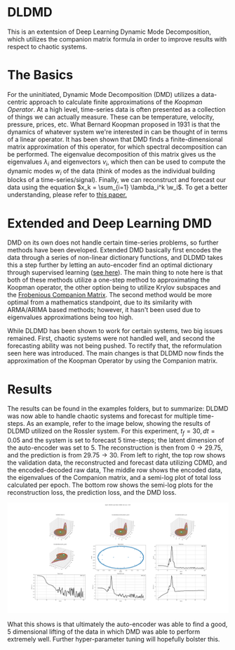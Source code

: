 # DLDMD

This is an extentsion of Deep Learning Dynamic Mode Decomposition, which utilizes the companion matrix formula in order to improve results with respect to chaotic systems.

# The Basics

For the uninitiated, Dynamic Mode Decomposition (DMD) utilizes a data-centric approach to calculate finite approximations of the _Koopman Operator_. At a high level, time-series data is often presented as a collection of things we can actually measure. These can be temperature, velocity, pressure, prices, etc. What Bernard Koopman proposed in 1931 is that the dynamics of whatever system we're interested in can be thought of in terms of a linear operator. It has been shown that DMD finds a finite-dimensional matrix approximation of this operator, for which spectral decomposition can be performed. The eigenvalue decomposition of this matrix gives us the eigenvalues $\lambda_i$ and eigenvectors $v_i$, which then can be used to compute the dynamic modes $w_i$ of the data (think of modes as the individual building blocks of a time-series/signal). Finally, we can reconstruct and forecast our data using the equation $x_k = \sum_{i=1} \lambda_i^k \w_i$. To get a better understanding, please refer to [this paper.](https://flair.monash.edu.au/intranet/proceedings/piv2009/Site/CB1_Fundamentals_4_files/PIV09-0141.pdf#:~:text=The%20Dynamic%20Mode%20Decomposition%20%28DMD%29%20is%20a%20noveltechnique,equally%20to%20particle-imagevelocimetry%20data%20and%20image-based%20%EF%AC%82ow%20visualizations.)

# Extended and Deep Learning DMD
DMD on its own does not handle certain time-series problems, so further methods have been developed. Extended DMD basically first encodes the data through a series of non-linear dictionary functions, and DLDMD takes this a step further by letting an auto-encoder find an optimal dictionary through supervised learning ([see here](https://aip.scitation.org/doi/full/10.1063/5.0073893#:~:text=We%20call%20this%20method%20the%20deep%20learning%20dynamic,enable%20data-driven%20prediction%20where%20the%20standard%20DMD%20fails.)). The main thing to note here is that both of these methods utilize a one-step method to approximating the Koopman operator, the other option being to utilize Krylov subspaces and the [Frobenious Companion Matrix](https://arxiv.org/abs/1808.09557). The second method would be more optimal from a mathematics standpoint, due to its similarity with ARMA/ARIMA based methods; however, it hasn't been used due to eigenvalues approximations being too high.

While DLDMD has been shown to work for certain systems, two big issues remained. First, chaotic systems were not handled well, and second the forecasting ability was not being pushed. To rectify that, the reformulation seen here was introduced. The main changes is that DLDMD now finds the approximation of the Koopman Operator by using the Companion matrix.

# Results
The results can be found in the examples folders, but to summarize: DLDMD was now able to handle chaotic systems and forecast for multiple time-steps. As an example, refer to the image below, showing the results of DLDMD utilized on the Rossler system. For this experiment, $t_f = 30, dt = 0.05$ and the system is set to forecast 5 time-steps; the latent dimension of the auto-encoder was set to 5. The reconstruction is then from $0 \to 29.75$, and the prediction is from $29.75 \to 30$. From left to right, the top row shows the validation data, the reconstructed and forecast data utilizing CDMD, and the encoded-decoded raw data, The middle row shows the encoded data, the eigenvalues of the Companion matrix, and a semi-log plot of total loss calculated per epoch. The bottom row shows the semi-log plots for the reconstruction loss, the prediction loss, and the DMD loss.

![Image](https://github.com/PJ6451/DLDMD/blob/main/examples/rossler/rossler_tf_30_pd_5_lifted_5.png)

What this shows is that ultimately the auto-encoder was able to find a good, 5 dimensional lifting of the data in which DMD was able to perform extremely well. Further hyper-parameter tuning will hopefully bolster this.
